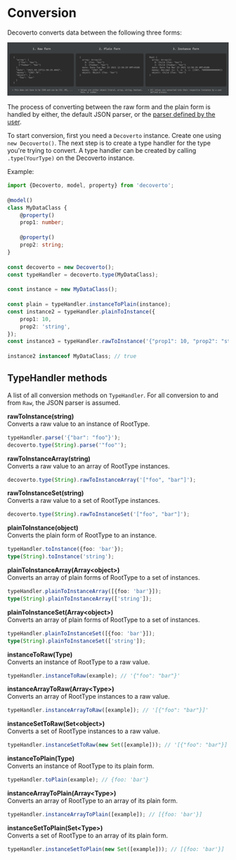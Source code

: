 # Conversion

Decoverto converts data between the following three forms:

![The different forms](./assets/forms-explanation.png)

The process of converting between the raw form and the plain form is handled by either, the default JSON parser, or the [parser defined by the user](./parser.md).

To start conversion, first you need a `Decoverto` instance. Create one using `new Decoverto()`. The next step is to create a type handler for the type you're trying to convert. A type handler can be created by calling `.type(YourType)` on the Decoverto instance.

Example:

```typescript
import {Decoverto, model, property} from 'decoverto';

@model()
class MyDataClass {
    @property()
    prop1: number;

    @property()
    prop2: string;
}

const decoverto = new Decoverto();
const typeHandler = decoverto.type(MyDataClass);

const instance = new MyDataClass();

const plain = typeHandler.instanceToPlain(instance);
const instance2 = typeHandler.plainToInstance({
    prop1: 10,
    prop2: 'string',
});
const instance3 = typeHandler.rawToInstance('{"prop1": 10, "prop2": "string"}');

instance2 instanceof MyDataClass; // true
```

## TypeHandler methods
A list of all conversion methods on `TypeHandler`. For all conversion to and from `Raw`, the JSON parser is assumed.


**rawToInstance(string)**  
Converts a raw value to an instance of RootType.

```TypeScript
typeHandler.parse('{"bar": "foo"}');
decoverto.type(String).parse('"foo"');
```

**rawToInstanceArray(string)**  
Converts a raw value to an array of RootType instances.

```TypeScript
decoverto.type(String).rawToInstanceArray('["foo", "bar"]');
```

**rawToInstanceSet(string)**  
Converts a raw value to a set of RootType instances.

```TypeScript
decoverto.type(String).rawToInstanceSet('["foo", "bar"]');
```

**plainToInstance(object)**  
Converts the plain form of RootType to an instance.

```TypeScript
typeHandler.toInstance({foo: 'bar'});
type(String).toInstance('string');
```

**plainToInstanceArray(Array\<object\>)**  
Converts an array of plain forms of RootType to a set of instances.

```TypeScript
typeHandler.plainToInstanceArray([{foo: 'bar'}]);
type(String).plainToInstanceArray(['string']);
```

**plainToInstanceSet(Array\<object\>)**  
Converts an array of plain forms of RootType to a set of instances.

```TypeScript
typeHandler.plainToInstanceSet([{foo: 'bar'}]);
type(String).plainToInstanceSet(['string']);
```

**instanceToRaw(Type)**  
Converts an instance of RootType to a raw value.

```TypeScript
typeHandler.instanceToRaw(example); // '{"foo": "bar"}'
```

**instanceArrayToRaw(Array\<Type\>)**  
Converts an array of RootType instances to a raw value.

```TypeScript
typeHandler.instanceArrayToRaw([example]); // '[{"foo": "bar"}]'
```

**instanceSetToRaw(Set\<object\>)**  
Converts a set of RootType instances to a raw value.

```TypeScript
typeHandler.instanceSetToRaw(new Set([example])); // '[{"foo": "bar"}]'
```

**instanceToPlain(Type)**  
Converts an instance of RootType to its plain form.

```TypeScript
typeHandler.toPlain(example); // {foo: 'bar'}
```

**instanceArrayToPlain(Array\<Type\>)**  
Converts an array of RootType to an array of its plain form.

```TypeScript
typeHandler.instanceArrayToPlain([example]); // [{foo: 'bar'}]
```

**instanceSetToPlain(Set\<Type\>)**  
Converts a set of RootType to an array of its plain form.

```TypeScript
typeHandler.instanceSetToPlain(new Set([example])); // [{foo: 'bar'}]
```
